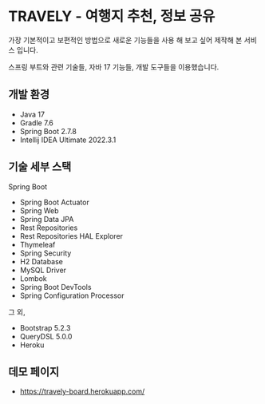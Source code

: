 # TRAVELY - 여행지 추천, 정보 공유

가장 기본적이고 보편적인 방법으로 새로운 기능들을 사용 해 보고 싶어 제작해 본 서비스 입니다.

스프링 부트와 관련 기술들, 자바 17 기능들, 개발 도구들을 이용했습니다.


## 개발 환경

* Java 17
* Gradle 7.6
* Spring Boot 2.7.8
* Intellij IDEA Ultimate 2022.3.1


## 기술 세부 스택

Spring Boot

* Spring Boot Actuator
* Spring Web
* Spring Data JPA
* Rest Repositories
* Rest Repositories HAL Explorer
* Thymeleaf
* Spring Security
* H2 Database
* MySQL Driver
* Lombok
* Spring Boot DevTools
* Spring Configuration Processor

그 외,

* Bootstrap 5.2.3
* QueryDSL 5.0.0
* Heroku


## 데모 페이지
* https://travely-board.herokuapp.com/
